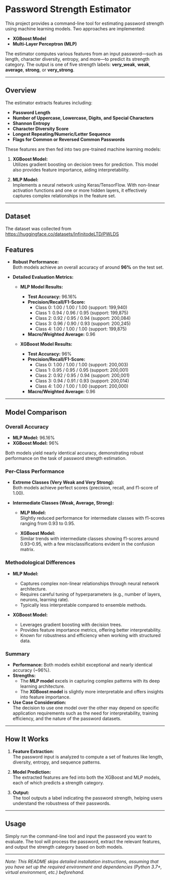 # Password Strength Estimator

This project provides a command-line tool for estimating password strength using machine learning models. Two approaches are implemented:

- **XGBoost Model**
- **Multi-Layer Perceptron (MLP)**

The estimator computes various features from an input password—such as length, character diversity, entropy, and more—to predict its strength category. The output is one of five strength labels: **very_weak**, **weak**, **average**, **strong**, or **very_strong**.

---

## Overview

The estimator extracts features including:

- **Password Length**
- **Number of Uppercase, Lowercase, Digits, and Special Characters**
- **Shannon Entropy**
- **Character Diversity Score**
- **Longest Repeating/Numeric/Letter Sequence**
- **Flags for Common or Reversed Common Passwords**

These features are then fed into two pre-trained machine learning models:

1. **XGBoost Model:**  
   Utilizes gradient boosting on decision trees for prediction. This model also provides feature importance, aiding interpretability.

2. **MLP Model:**  
   Implements a neural network using Keras/TensorFlow. With non-linear activation functions and one or more hidden layers, it effectively captures complex relationships in the feature set.
---
## Dataset

The dataset was collected from https://huggingface.co/datasets/InfinitodeLTD/PWLDS

## Features

- **Robust Performance:**  
  Both models achieve an overall accuracy of around **96%** on the test set.

- **Detailed Evaluation Metrics:**
  - **MLP Model Results:**
    - **Test Accuracy:** 96.16%
    - **Precision/Recall/F1-Score:**
      - Class 0: 1.00 / 1.00 / 1.00 (support: 199,940)
      - Class 1: 0.94 / 0.96 / 0.95 (support: 199,875)
      - Class 2: 0.92 / 0.95 / 0.94 (support: 200,084)
      - Class 3: 0.96 / 0.90 / 0.93 (support: 200,245)
      - Class 4: 1.00 / 1.00 / 1.00 (support: 199,875)
    - **Macro/Weighted Average:** 0.96

  - **XGBoost Model Results:**
    - **Test Accuracy:** 96%
    - **Precision/Recall/F1-Score:**
      - Class 0: 1.00 / 1.00 / 1.00 (support: 200,003)
      - Class 1: 0.95 / 0.95 / 0.95 (support: 200,001)
      - Class 2: 0.92 / 0.95 / 0.94 (support: 200,001)
      - Class 3: 0.94 / 0.91 / 0.93 (support: 200,014)
      - Class 4: 1.00 / 1.00 / 1.00 (support: 200,000)
    - **Macro/Weighted Average:** 0.96

---

## Model Comparison

### Overall Accuracy
- **MLP Model:** 96.16%
- **XGBoost Model:** 96%

Both models yield nearly identical accuracy, demonstrating robust performance on the task of password strength estimation.

### Per-Class Performance
- **Extreme Classes (Very Weak and Very Strong):**  
  Both models achieve perfect scores (precision, recall, and f1-score of 1.00).
  
- **Intermediate Classes (Weak, Average, Strong):**
  - **MLP Model:**  
    Slightly reduced performance for intermediate classes with f1-scores ranging from 0.93 to 0.95.
    
  - **XGBoost Model:**  
    Similar trends with intermediate classes showing f1-scores around 0.93–0.95, with a few misclassifications evident in the confusion matrix.

### Methodological Differences
- **MLP Model:**  
  - Captures complex non-linear relationships through neural network architecture.
  - Requires careful tuning of hyperparameters (e.g., number of layers, neurons, learning rate).
  - Typically less interpretable compared to ensemble methods.

- **XGBoost Model:**  
  - Leverages gradient boosting with decision trees.
  - Provides feature importance metrics, offering better interpretability.
  - Known for robustness and efficiency when working with structured data.

### Summary
- **Performance:** Both models exhibit exceptional and nearly identical accuracy (~96%).
- **Strengths:**  
  - The **MLP model** excels in capturing complex patterns with its deep learning architecture.
  - The **XGBoost model** is slightly more interpretable and offers insights into feature importance.
- **Use Case Consideration:**  
  The decision to use one model over the other may depend on specific application requirements such as the need for interpretability, training efficiency, and the nature of the password datasets.

---

## How It Works

1. **Feature Extraction:**  
   The password input is analyzed to compute a set of features like length, diversity, entropy, and sequence patterns.

2. **Model Prediction:**  
   The extracted features are fed into both the XGBoost and MLP models, each of which predicts a strength category.

3. **Output:**  
   The tool outputs a label indicating the password strength, helping users understand the robustness of their passwords.

---

## Usage

Simply run the command-line tool and input the password you want to evaluate. The tool will process the password, extract the relevant features, and output the strength category based on both models.

---

*Note: This README skips detailed installation instructions, assuming that you have set up the required environment and dependencies (Python 3.7+, virtual environment, etc.) beforehand.*
